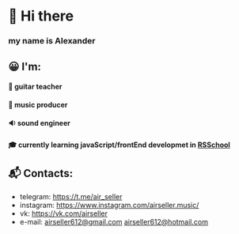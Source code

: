 # 👋 Hi there

### my name is Alexander


## :grinning: I'm:
#### :guitar: guitar teacher
#### :musical_note: music producer
#### :sound: sound engineer
#### :mortar_board: currently learning javaScript/frontEnd developmet in [RSSchool](https://rs.school/)


## :mailbox_with_mail: Contacts:
- telegram: https://t.me/air_seller
- instagram: https://www.instagram.com/airseller.music/
- vk: https://vk.com/airseller
- e-mail: airseller612@gmail.com airseller612@hotmail.com
<!-- **discord:** air seller#9360 -->
<!--
**air-seller/air-seller** is a ✨ _special_ ✨ repository because its `README.md` (this file) appears on your GitHub profile.

Here are some ideas to get you started:

- 🔭 I’m currently working on ...
- 🌱 I’m currently learning ...
- 👯 I’m looking to collaborate on ...
- 🤔 I’m looking for help with ...
- 💬 Ask me about ...
- 📫 How to reach me: ...
- 😄 Pronouns: ...
- ⚡ Fun fact: ...
-->
